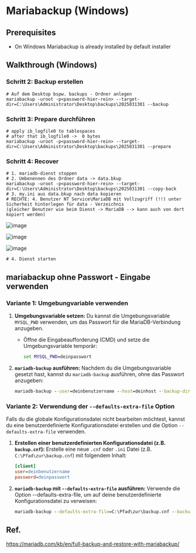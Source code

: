 # Mariabackup (Windows) 

## Prerequisites 

 * On Windows Mariabackup is already installed by default installer

## Walkthrough (Windows)

### Schritt 2: Backup erstellen 

```
# Auf dem Desktop bspw. backups - Ordner anlegen 
mariabackup -uroot -p<password-hier-rein> --target-dir=C:\Users\Administrator\Desktop\backups\2025031301 --backup
```

### Schritt 3: Prepare durchführen 

```
# apply ib_logfile0 to tablespaces 
# after that ib_logfile0 ->  0 bytes
mariabackup -uroot -p<password-hier-rein> --target-dir=C:\Users\Administrator\Desktop\backups\2025031301 --prepare 
```

### Schritt 4: Recover 

```
# 1. mariadb-dienst stoppen
# 2. Umbenennen des Ordner data -> data.bkup  
mariabackup -uroot -p<password-hier-rein> --target-dir=C:\Users\Administrator\Desktop\backups\2025031301 --copy-back
# 3. my.ini aus data.bkup nach data kopieren
# RECHTE: 4. Benutzer NT Service\MariaDB mit Vollzugriff (!!) unter Sicherheit hinterlegen für data - Verzeichnis
(gleicher Benutzer wie beim Dienst -> MariaDB --> kann auch von dort kopiert werden)
```

![image](https://github.com/user-attachments/assets/6954c268-6b18-4bb1-a270-45c42abec69b)

![image](https://github.com/user-attachments/assets/7eb4499c-a21d-4f29-b083-5b94bad4d2e8)

![image](https://github.com/user-attachments/assets/3f47f9b6-bff0-4e8b-9349-865de916e04f)

```
# 4. Dienst starten 
```

## mariabackup ohne Passwort - Eingabe verwenden 

### Variante 1: **Umgebungvariable verwenden**


1. **Umgebungsvariable setzen:**
   Du kannst die Umgebungsvariable `MYSQL_PWD` verwenden, um das Passwort für die MariaDB-Verbindung anzugeben.

   - Öffne die Eingabeaufforderung (CMD) und setze die Umgebungsvariable temporär:
     ```cmd
     set MYSQL_PWD=deinpasswort
     ```

1. **`mariadb-backup` ausführen:**
   Nachdem du die Umgebungsvariable gesetzt hast, kannst du `mariadb-backup` ausführen, ohne das Passwort anzugeben:
   ```cmd
   mariadb-backup --user=deinbenutzername --host=deinhost --backup-dir=C:\Pfad\zum\Sicherungsordner
   ```

### Variante 2: **Verwendung der `--defaults-extra-file` Option**

Falls du die globale Konfigurationsdatei nicht bearbeiten möchtest, kannst du eine benutzerdefinierte Konfigurationsdatei erstellen und die Option `--defaults-extra-file` verwenden.

1. **Erstellen einer benutzerdefinierten Konfigurationsdatei (z.B. `backup.cnf`):**
   Erstelle eine neue `.cnf` oder `.ini` Datei (z.B. `C:\Pfad\zur\backup.cnf`) mit folgendem Inhalt:
   ```ini
   [client]
   user=deinbenutzername
   password=deinpasswort

1. **`mariadb-backup` mit `--defaults-extra-file` ausführen:** Verwende die Option --defaults-extra-file, um auf deine 
   benutzerdefinierte Konfigurationsdatei zu verweisen:

   ```cmd
   mariadb-backup --defaults-extra-file=C:\Pfad\zur\backup.cnf --backup-dir=C:\Pfad\zum\Sicherungsordner

## Ref. 
https://mariadb.com/kb/en/full-backup-and-restore-with-mariabackup/
